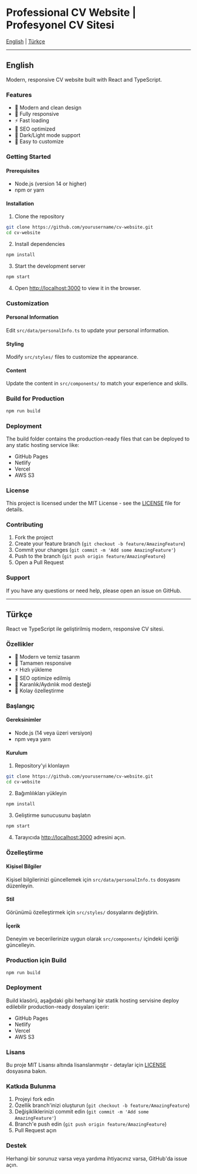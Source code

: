 # Professional CV Website | Profesyonel CV Sitesi

[English](#english) | [Türkçe](#türkçe)

---

## English

Modern, responsive CV website built with React and TypeScript.

### Features

- 🎨 Modern and clean design
- 📱 Fully responsive
- ⚡ Fast loading
- 🎯 SEO optimized
- 🌙 Dark/Light mode support
- 📄 Easy to customize

### Getting Started

#### Prerequisites

- Node.js (version 14 or higher)
- npm or yarn

#### Installation

1. Clone the repository
```bash
git clone https://github.com/yourusername/cv-website.git
cd cv-website
```

2. Install dependencies
```bash
npm install
```

3. Start the development server
```bash
npm start
```

4. Open [http://localhost:3000](http://localhost:3000) to view it in the browser.

### Customization

#### Personal Information
Edit `src/data/personalInfo.ts` to update your personal information.

#### Styling
Modify `src/styles/` files to customize the appearance.

#### Content
Update the content in `src/components/` to match your experience and skills.

### Build for Production

```bash
npm run build
```

### Deployment

The build folder contains the production-ready files that can be deployed to any static hosting service like:
- GitHub Pages
- Netlify
- Vercel
- AWS S3

### License

This project is licensed under the MIT License - see the [LICENSE](LICENSE) file for details.

### Contributing

1. Fork the project
2. Create your feature branch (`git checkout -b feature/AmazingFeature`)
3. Commit your changes (`git commit -m 'Add some AmazingFeature'`)
4. Push to the branch (`git push origin feature/AmazingFeature`)
5. Open a Pull Request

### Support

If you have any questions or need help, please open an issue on GitHub.

---

## Türkçe

React ve TypeScript ile geliştirilmiş modern, responsive CV sitesi.

### Özellikler

- 🎨 Modern ve temiz tasarım
- 📱 Tamamen responsive
- ⚡ Hızlı yükleme
- 🎯 SEO optimize edilmiş
- 🌙 Karanlık/Aydınlık mod desteği
- 📄 Kolay özelleştirme

### Başlangıç

#### Gereksinimler

- Node.js (14 veya üzeri versiyon)
- npm veya yarn

#### Kurulum

1. Repository'yi klonlayın
```bash
git clone https://github.com/yourusername/cv-website.git
cd cv-website
```

2. Bağımlılıkları yükleyin
```bash
npm install
```

3. Geliştirme sunucusunu başlatın
```bash
npm start
```

4. Tarayıcıda [http://localhost:3000](http://localhost:3000) adresini açın.

### Özelleştirme

#### Kişisel Bilgiler
Kişisel bilgilerinizi güncellemek için `src/data/personalInfo.ts` dosyasını düzenleyin.

#### Stil
Görünümü özelleştirmek için `src/styles/` dosyalarını değiştirin.

#### İçerik
Deneyim ve becerilerinize uygun olarak `src/components/` içindeki içeriği güncelleyin.

### Production için Build

```bash
npm run build
```

### Deployment

Build klasörü, aşağıdaki gibi herhangi bir statik hosting servisine deploy edilebilir production-ready dosyaları içerir:
- GitHub Pages
- Netlify
- Vercel
- AWS S3

### Lisans

Bu proje MIT Lisansı altında lisanslanmıştır - detaylar için [LICENSE](LICENSE) dosyasına bakın.

### Katkıda Bulunma

1. Projeyi fork edin
2. Özellik branch'inizi oluşturun (`git checkout -b feature/AmazingFeature`)
3. Değişikliklerinizi commit edin (`git commit -m 'Add some AmazingFeature'`)
4. Branch'e push edin (`git push origin feature/AmazingFeature`)
5. Pull Request açın

### Destek

Herhangi bir sorunuz varsa veya yardıma ihtiyacınız varsa, GitHub'da issue açın. 